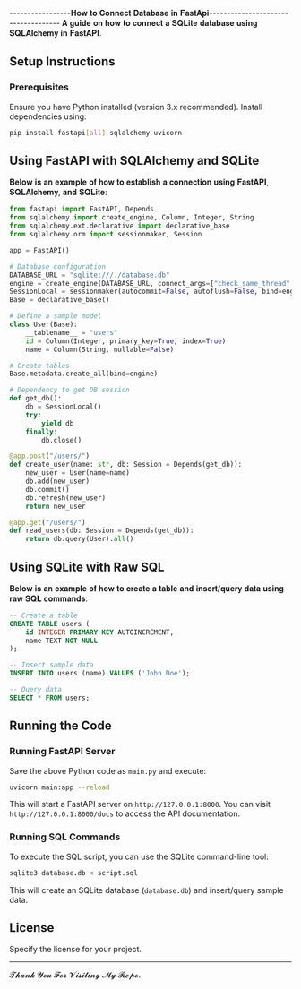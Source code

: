 -----------------𝐇𝐨𝐰 𝐭𝐨 𝐂𝐨𝐧𝐧𝐞𝐜𝐭 𝐃𝐚𝐭𝐚𝐛𝐚𝐬𝐞 𝐢𝐧 𝐅𝐚𝐬𝐭𝐀𝐩𝐢------------------------------------
𝐀 𝐠𝐮𝐢𝐝𝐞 𝐨𝐧 𝐡𝐨𝐰 𝐭𝐨 𝐜𝐨𝐧𝐧𝐞𝐜𝐭 𝐚 𝐒𝐐𝐋𝐢𝐭𝐞 𝐝𝐚𝐭𝐚𝐛𝐚𝐬𝐞 𝐮𝐬𝐢𝐧𝐠 𝐒𝐐𝐋𝐀𝐥𝐜𝐡𝐞𝐦𝐲 𝐢𝐧 𝐅𝐚𝐬𝐭𝐀𝐏𝐈.

## Setup Instructions

### Prerequisites
Ensure you have Python installed (version 3.x recommended). Install dependencies using:

```bash
pip install fastapi[all] sqlalchemy uvicorn
```

## Using FastAPI with SQLAlchemy and SQLite

𝐁𝐞𝐥𝐨𝐰 𝐢𝐬 𝐚𝐧 𝐞𝐱𝐚𝐦𝐩𝐥𝐞 𝐨𝐟 𝐡𝐨𝐰 𝐭𝐨 𝐞𝐬𝐭𝐚𝐛𝐥𝐢𝐬𝐡 𝐚 𝐜𝐨𝐧𝐧𝐞𝐜𝐭𝐢𝐨𝐧 𝐮𝐬𝐢𝐧𝐠 𝐅𝐚𝐬𝐭𝐀𝐏𝐈, 𝐒𝐐𝐋𝐀𝐥𝐜𝐡𝐞𝐦𝐲, 𝐚𝐧𝐝 𝐒𝐐𝐋𝐢𝐭𝐞:

```python
from fastapi import FastAPI, Depends
from sqlalchemy import create_engine, Column, Integer, String
from sqlalchemy.ext.declarative import declarative_base
from sqlalchemy.orm import sessionmaker, Session

app = FastAPI()

# Database configuration
DATABASE_URL = "sqlite:///./database.db"
engine = create_engine(DATABASE_URL, connect_args={"check_same_thread": False})
SessionLocal = sessionmaker(autocommit=False, autoflush=False, bind=engine)
Base = declarative_base()

# Define a sample model
class User(Base):
    __tablename__ = "users"
    id = Column(Integer, primary_key=True, index=True)
    name = Column(String, nullable=False)

# Create tables
Base.metadata.create_all(bind=engine)

# Dependency to get DB session
def get_db():
    db = SessionLocal()
    try:
        yield db
    finally:
        db.close()

@app.post("/users/")
def create_user(name: str, db: Session = Depends(get_db)):
    new_user = User(name=name)
    db.add(new_user)
    db.commit()
    db.refresh(new_user)
    return new_user

@app.get("/users/")
def read_users(db: Session = Depends(get_db)):
    return db.query(User).all()
```

## Using SQLite with Raw SQL

𝐁𝐞𝐥𝐨𝐰 𝐢𝐬 𝐚𝐧 𝐞𝐱𝐚𝐦𝐩𝐥𝐞 𝐨𝐟 𝐡𝐨𝐰 𝐭𝐨 𝐜𝐫𝐞𝐚𝐭𝐞 𝐚 𝐭𝐚𝐛𝐥𝐞 𝐚𝐧𝐝 𝐢𝐧𝐬𝐞𝐫𝐭/𝐪𝐮𝐞𝐫𝐲 𝐝𝐚𝐭𝐚 𝐮𝐬𝐢𝐧𝐠 𝐫𝐚𝐰 𝐒𝐐𝐋 𝐜𝐨𝐦𝐦𝐚𝐧𝐝𝐬:

```sql
-- Create a table
CREATE TABLE users (
    id INTEGER PRIMARY KEY AUTOINCREMENT,
    name TEXT NOT NULL
);

-- Insert sample data
INSERT INTO users (name) VALUES ('John Doe');

-- Query data
SELECT * FROM users;
```

## Running the Code

### Running FastAPI Server
Save the above Python code as `main.py` and execute:

```bash
uvicorn main:app --reload
```

This will start a FastAPI server on `http://127.0.0.1:8000`. You can visit `http://127.0.0.1:8000/docs` to access the API documentation.

### Running SQL Commands
To execute the SQL script, you can use the SQLite command-line tool:

```bash
sqlite3 database.db < script.sql
```

This will create an SQLite database (`database.db`) and insert/query sample data.

## License
Specify the license for your project.

---

𝓣𝓱𝓪𝓷𝓴 𝓨𝓸𝓾 𝓕𝓸𝓻 𝓥𝓲𝓼𝓲𝓽𝓲𝓷𝓰 𝓜𝔂 𝓡𝓮𝓹𝓸.

